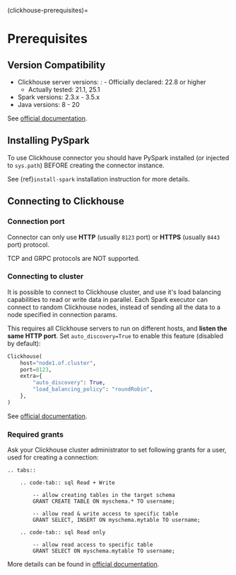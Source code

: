 (clickhouse-prerequisites)=

# Prerequisites

## Version Compatibility

- Clickhouse server versions:
  : - Officially declared: 22.8 or higher
    - Actually tested: 21.1, 25.1
- Spark versions: 2.3.x - 3.5.x
- Java versions: 8 - 20

See [official documentation](https://clickhouse.com/docs/en/integrations/java#jdbc-driver).

## Installing PySpark

To use Clickhouse connector you should have PySpark installed (or injected to `sys.path`)
BEFORE creating the connector instance.

See {ref}`install-spark` installation instruction for more details.

## Connecting to Clickhouse

### Connection port

Connector can only use **HTTP** (usually `8123` port) or **HTTPS** (usually `8443` port) protocol.

TCP and GRPC protocols are NOT supported.

### Connecting to cluster

It is possible to connect to Clickhouse cluster, and use it's load balancing capabilities to read or write data in parallel.
Each Spark executor can connect to random Clickhouse nodes, instead of sending all the data to a node specified in connection params.

This requires all Clickhouse servers to run on different hosts, and **listen the same HTTP port**.
Set `auto_discovery=True` to enable this feature (disabled by default):

```python
Clickhouse(
    host="node1.of.cluster",
    port=8123,
    extra={
        "auto_discovery": True,
        "load_balancing_policy": "roundRobin",
    },
)
```

See [official documentation](https://clickhouse.com/docs/en/integrations/java#configuring-node-discovery-load-balancing-and-failover).

### Required grants

Ask your Clickhouse cluster administrator to set following grants for a user,
used for creating a connection:

```{eval-rst}
.. tabs::

    .. code-tab:: sql Read + Write

        -- allow creating tables in the target schema
        GRANT CREATE TABLE ON myschema.* TO username;

        -- allow read & write access to specific table
        GRANT SELECT, INSERT ON myschema.mytable TO username;

    .. code-tab:: sql Read only

        -- allow read access to specific table
        GRANT SELECT ON myschema.mytable TO username;
```

More details can be found in [official documentation](https://clickhouse.com/docs/en/sql-reference/statements/grant).
